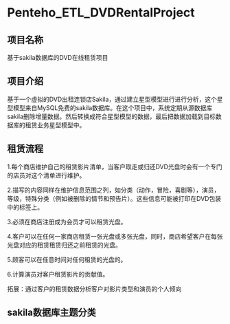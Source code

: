 # Penteho_ETL_DVDRentalProject
## 项目名称
基于sakila数据库的DVD在线租赁项目

## 项目介绍
基于一个虚拟的DVD出租连锁店Sakila，通过建立星型模型进行进行分析，这个星型模型来自MySQL免费的sakila数据库。在这个项目中，系统定期从源数据库sakila删除增量数据。然后转换成符合星型模型的数据，最后把数据加载到目标数据库的租赁业务星型模型中。

## 租赁流程

1.每个商店维护自己的租赁影片清单，当客户取走或归还DVD光盘时会有一个专门的店员对这个清单进行维护。

2.描写的内容同样在维护信息范围之列，如分类（动作，冒险，喜剧等），演员，等级，特殊分类（例如被删除的情节和预告片）。这些信息可能被打印在DVD包装中的标签上。

3.必须在商店注册成为会员才可以租赁光盘。

4.客户可以在任何一家商店租赁一张光盘或多张光盘，同时，商店希望客户在每张光盘对应的租赁租赁归还之前租赁的光盘。

5.顾客可以在任意时间对任何租赁的光盘的。

6.计算演员对客户租赁影片的贡献值。

拓展：通过客户的租赁数据分析客户对影片类型和演员的个人倾向

## sakila数据库主题分类
